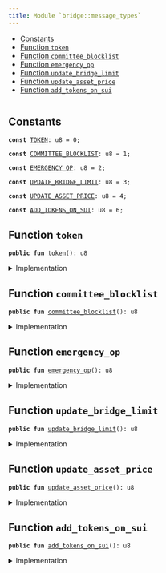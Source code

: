 ```yaml
---
title: Module `bridge::message_types`
---
```




-  [Constants](#@Constants_0)
-  [Function `token`](#bridge_message_types_token)
-  [Function `committee_blocklist`](#bridge_message_types_committee_blocklist)
-  [Function `emergency_op`](#bridge_message_types_emergency_op)
-  [Function `update_bridge_limit`](#bridge_message_types_update_bridge_limit)
-  [Function `update_asset_price`](#bridge_message_types_update_asset_price)
-  [Function `add_tokens_on_sui`](#bridge_message_types_add_tokens_on_sui)


<pre><code></code></pre>



<a name="@Constants_0"></a>

## Constants


<a name="bridge_message_types_TOKEN"></a>



<pre><code><b>const</b> <a href="../bridge/message_types.md#bridge_message_types_TOKEN">TOKEN</a>: u8 = 0;
</code></pre>



<a name="bridge_message_types_COMMITTEE_BLOCKLIST"></a>



<pre><code><b>const</b> <a href="../bridge/message_types.md#bridge_message_types_COMMITTEE_BLOCKLIST">COMMITTEE_BLOCKLIST</a>: u8 = 1;
</code></pre>



<a name="bridge_message_types_EMERGENCY_OP"></a>



<pre><code><b>const</b> <a href="../bridge/message_types.md#bridge_message_types_EMERGENCY_OP">EMERGENCY_OP</a>: u8 = 2;
</code></pre>



<a name="bridge_message_types_UPDATE_BRIDGE_LIMIT"></a>



<pre><code><b>const</b> <a href="../bridge/message_types.md#bridge_message_types_UPDATE_BRIDGE_LIMIT">UPDATE_BRIDGE_LIMIT</a>: u8 = 3;
</code></pre>



<a name="bridge_message_types_UPDATE_ASSET_PRICE"></a>



<pre><code><b>const</b> <a href="../bridge/message_types.md#bridge_message_types_UPDATE_ASSET_PRICE">UPDATE_ASSET_PRICE</a>: u8 = 4;
</code></pre>



<a name="bridge_message_types_ADD_TOKENS_ON_SUI"></a>



<pre><code><b>const</b> <a href="../bridge/message_types.md#bridge_message_types_ADD_TOKENS_ON_SUI">ADD_TOKENS_ON_SUI</a>: u8 = 6;
</code></pre>



<a name="bridge_message_types_token"></a>

## Function `token`



<pre><code><b>public</b> <b>fun</b> <a href="../bridge/message_types.md#bridge_message_types_token">token</a>(): u8
</code></pre>



<details>
<summary>Implementation</summary>


<pre><code><b>public</b> <b>fun</b> <a href="../bridge/message_types.md#bridge_message_types_token">token</a>(): u8 { <a href="../bridge/message_types.md#bridge_message_types_TOKEN">TOKEN</a> }
</code></pre>



</details>

<a name="bridge_message_types_committee_blocklist"></a>

## Function `committee_blocklist`



<pre><code><b>public</b> <b>fun</b> <a href="../bridge/message_types.md#bridge_message_types_committee_blocklist">committee_blocklist</a>(): u8
</code></pre>



<details>
<summary>Implementation</summary>


<pre><code><b>public</b> <b>fun</b> <a href="../bridge/message_types.md#bridge_message_types_committee_blocklist">committee_blocklist</a>(): u8 { <a href="../bridge/message_types.md#bridge_message_types_COMMITTEE_BLOCKLIST">COMMITTEE_BLOCKLIST</a> }
</code></pre>



</details>

<a name="bridge_message_types_emergency_op"></a>

## Function `emergency_op`



<pre><code><b>public</b> <b>fun</b> <a href="../bridge/message_types.md#bridge_message_types_emergency_op">emergency_op</a>(): u8
</code></pre>



<details>
<summary>Implementation</summary>


<pre><code><b>public</b> <b>fun</b> <a href="../bridge/message_types.md#bridge_message_types_emergency_op">emergency_op</a>(): u8 { <a href="../bridge/message_types.md#bridge_message_types_EMERGENCY_OP">EMERGENCY_OP</a> }
</code></pre>



</details>

<a name="bridge_message_types_update_bridge_limit"></a>

## Function `update_bridge_limit`



<pre><code><b>public</b> <b>fun</b> <a href="../bridge/message_types.md#bridge_message_types_update_bridge_limit">update_bridge_limit</a>(): u8
</code></pre>



<details>
<summary>Implementation</summary>


<pre><code><b>public</b> <b>fun</b> <a href="../bridge/message_types.md#bridge_message_types_update_bridge_limit">update_bridge_limit</a>(): u8 { <a href="../bridge/message_types.md#bridge_message_types_UPDATE_BRIDGE_LIMIT">UPDATE_BRIDGE_LIMIT</a> }
</code></pre>



</details>

<a name="bridge_message_types_update_asset_price"></a>

## Function `update_asset_price`



<pre><code><b>public</b> <b>fun</b> <a href="../bridge/message_types.md#bridge_message_types_update_asset_price">update_asset_price</a>(): u8
</code></pre>



<details>
<summary>Implementation</summary>


<pre><code><b>public</b> <b>fun</b> <a href="../bridge/message_types.md#bridge_message_types_update_asset_price">update_asset_price</a>(): u8 { <a href="../bridge/message_types.md#bridge_message_types_UPDATE_ASSET_PRICE">UPDATE_ASSET_PRICE</a> }
</code></pre>



</details>

<a name="bridge_message_types_add_tokens_on_sui"></a>

## Function `add_tokens_on_sui`



<pre><code><b>public</b> <b>fun</b> <a href="../bridge/message_types.md#bridge_message_types_add_tokens_on_sui">add_tokens_on_sui</a>(): u8
</code></pre>



<details>
<summary>Implementation</summary>


<pre><code><b>public</b> <b>fun</b> <a href="../bridge/message_types.md#bridge_message_types_add_tokens_on_sui">add_tokens_on_sui</a>(): u8 { <a href="../bridge/message_types.md#bridge_message_types_ADD_TOKENS_ON_SUI">ADD_TOKENS_ON_SUI</a> }
</code></pre>



</details>
